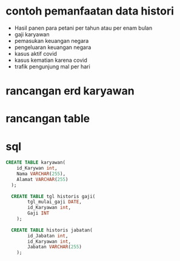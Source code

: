 # contoh pemanfaatan data histori
- Hasil panen para petani per tahun atau per enam bulan 
- gaji karyawan 
- pemasukan keuangan negara 
- pengeluaran keuangan negara  
- kasus aktif covid 
- kasus kematian karena covid 
- trafik pengunjung mal per hari

# rancangan erd karyawan 

# rancangan table 

# sql 

```sql
CREATE TABLE karyawan(
  	id_Karywan int,
  	Nama VARCHAR(255),
  	Alamat VARCHAR(255)
  );
  
  CREATE TABLE tgl historis gaji(
    	tgl_mulai_gaji DATE,
    	id_Karyawan int,
    	Gaji INT
    );
  
  CREATE TABLE historis jabatan(
    	id_Jabatan int,
    	id_Karyawan int,
    	Jabatan VARCHAR(255)
    );
```
